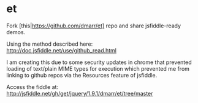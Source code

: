 et
==

Fork [this|https://github.com/dmarr/et] repo and share jsfiddle-ready demos.

Using the method described here: http://doc.jsfiddle.net/use/github_read.html

I am creating this due to some security updates in chrome that prevented loading
of text/plain MIME types for execution which prevented me from linking to github
repos via the Resources feature of jsfiddle.

Access the fiddle at: http://jsfiddle.net/gh/get/jquery/1.9.1/dmarr/et/tree/master
